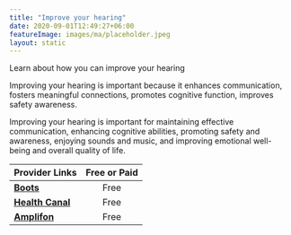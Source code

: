 ```yaml
---
title: "Improve your hearing"
date: 2020-09-01T12:49:27+06:00
featureImage: images/ma/placeholder.jpeg
layout: static
---
```


Learn about how you can improve your hearing

Improving your hearing is important because it enhances communication, fosters meaningful connections, promotes cognitive function, improves safety awareness.

Improving your hearing is important for maintaining effective communication, enhancing cognitive abilities, promoting safety and awareness, enjoying sounds and music, and improving emotional well-being and overall quality of life.

| Provider Links      | Free or Paid  |  
| :-----------          | :--------------:      |  
| [**Boots**](https://www.bootshearingcare.com/hearing/lifestyle/how-to-improve-hearing-10-steps-to-hear-better/) | Free | 
| [**Health Canal**](https://www.healthcanal.com/health/how-to-improve-hearing) | Free | 
| [**Amplifon**](https://www.amplifon.com/uk/recognising-hearing-loss/how-the-ear-works/10-steps-to-better-hearing) | Free | 
  

<br/><br/>






